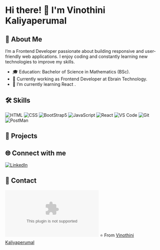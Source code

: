 # Hi there! 👋 I'm Vinothini Kaliyaperumal


## 🚀 About Me

I’m a Frontend Developer passionate about building responsive and user-friendly web applications. I enjoy coding and constantly learning new technologies to improve my skills.

- 🎓 Education: Bachelor of Science in Mathematics (BSc).
- 💼 Currently working as Frontend Developer at Ebrain Technology.
- 🌱 I’m currently learning React .

## 🛠 Skills

![HTML](https://img.shields.io/badge/-HTML5-E34F26?logo=html5&logoColor=white)
![CSS](https://img.shields.io/badge/-CSS3-1572B6?logo=css3)
![BootStrap5](https://img.shields.io/badge/-Bootstrap-7952B3?logo=bootstrap&logoColor=white)
![JavaScript](https://img.shields.io/badge/-JavaScript-F7DF1E?logo=javascript&logoColor=black)
![React](https://img.shields.io/badge/-React-61DAFB?logo=react&logoColor=black)
![VS Code](https://img.shields.io/badge/-VS%20Code-007ACC?style=flat-square&logo=visual-studio-code&logoColor=white)
![Git](https://img.shields.io/badge/-Git-F05032?logo=git&logoColor=white)
![PostMan](https://img.shields.io/badge/-Postman-orange?logo=postman)

## 🚀 Projects


## 🌐 Connect with me

 [![LinkedIn](https://img.shields.io/badge/LinkedIn-blue?style=flat&logo=linkedin&labelColor=blue)](https://www.linkedin.com/in/nagasri-venkat-r-a50402217/)

## 📧 Contact

![Email](mailto:kvino1812@gmail.com)
⭐️ From [Vinothini Kaliyaperumal](https://github.com/NagaSriVenkatR)

